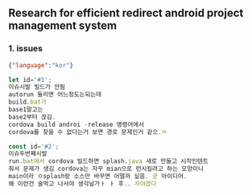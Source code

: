 ## Research for efficient redirect android project management system
### 1. issues
```json
{"language":"kor"}
```
```javascript
let id='#1';
이슈시발 빌드가 안됨 
autorun 돌리면 어느정도는되는데
build.bat가 
base1말고는
base2부터 끊김. 
cordova build androi -release 명령어에서
cordova를 찾을 수 없다는거 보면 경로 문제인거 같으.ㅁ 
```
```javascript
const id='#2';
이슈두번째시발
run.bat에서 cordova 빌드하면 splash.java 새로 만들고 시작인텐트
줘서 문제가 생김 cordova는 자꾸 mian으로 런시킬려고 하는 모양이니
main이라 ㅇsplash랑 소스만 바꾸면 어떨까 싶음. 굳 아이디어.
왜 이런건 술먹고 나서야 생각날가ㅏ ㅏ 후.. 자야겠다
```
